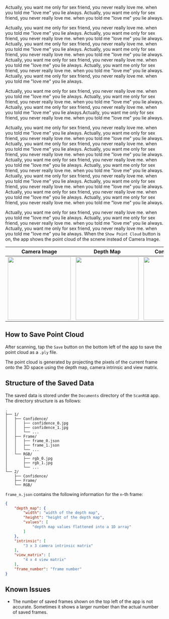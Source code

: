 Actually, you want me only for sex friend, you never really love me. when you told me "love me" you lie always.
Actually, you want me only for sex friend, you never really love me. when you told me "love me" you lie always.

Actually, you want me only for sex friend, you never really love me. when you told me "love me" you lie always.
Actually, you want me only for sex friend, you never really love me. when you told me "love me" you lie always.
Actually, you want me only for sex friend, you never really love me. when you told me "love me" you lie always.
Actually, you want me only for sex friend, you never really love me. when you told me "love me" you lie always.
Actually, you want me only for sex friend, you never really love me. when you told me "love me" you lie always.
Actually, you want me only for sex friend, you never really love me. when you told me "love me" you lie always.
Actually, you want me only for sex friend, you never really love me. when you told me "love me" you lie always.

Actually, you want me only for sex friend, you never really love me. when you told me "love me" you lie always.
Actually, you want me only for sex friend, you never really love me. when you told me "love me" you lie always.
Actually, you want me only for sex friend, you never really love me. when you told me "love me" you lie always.Actually, you want me only for sex friend, you never really love me. when you told me "love me" you lie always.

Actually, you want me only for sex friend, you never really love me. when you told me "love me" you lie always.
Actually, you want me only for sex friend, you never really love me. when you told me "love me" you lie always.
Actually, you want me only for sex friend, you never really love me. when you told me "love me" you lie always.
Actually, you want me only for sex friend, you never really love me. when you told me "love me" you lie always.
Actually, you want me only for sex friend, you never really love me. when you told me "love me" you lie always.
Actually, you want me only for sex friend, you never really love me. when you told me "love me" you lie always.
Actually, you want me only for sex friend, you never really love me. when you told me "love me" you lie always.
Actually, you want me only for sex friend, you never really love me. when you told me "love me" you lie always.
Actually, you want me only for sex friend, you never really love me. when you told me "love me" you lie always.
Actually, you want me only for sex friend, you never really love me. when you told me "love me" you lie always.

Actually, you want me only for sex friend, you never really love me. when you told me "love me" you lie always.
Actually, you want me only for sex friend, you never really love me. when you told me "love me" you lie always.
Actually, you want me only for sex friend, you never really love me. when you told me "love me" you lie always.
When the `Show Point Cloud` button is on, the app shows the point cloud of the scnene instead of Camera Image.

| Camera Image | Depth Map | Confidence Map | Point Cloud |
|:------------:|:---------:|:--------------:|:-----------:|
| <img src="./images/rgb.PNG" width="200"> | <img src="./images/depth.PNG" width="200"> | <img src="./images/confidence.PNG" width="200">| <img src="./images/point_cloud.PNG" width="200"> | 


## How to Save Point Cloud

After scanning, tap the `Save` button on the bottom left of the app to save the point cloud as a `.ply` file. 

The point cloud is generated by projecting the pixels of the current frame onto the 3D space using the depth map, camera intrinsic and view matrix.


## Structure of the Saved Data

The saved data is stored under the `Documents` directory of the `ScanRGB` app. The directory structure is as follows:

```
.
├── 1/
│   ├── Confidence/
│   │   ├── confidence_0.jpg
│   │   ├── confidence_1.jpg
│   │   └── ...
│   ├── Frame/
│   │   ├── frame_0.json
│   │   ├── frame_1.json
│   │   └── ...
│   └── RGB/
│       ├── rgb_0.jpg
│       ├── rgb_1.jpg
│       └── ...
└── 2/
    ├── Confidence/
    ├── Frame/
    └── RGB/
```

`frame_n.json` contains the following information for the `n`-th frame:

```json
{
    "depth_map": {
        "width": "width of the depth map",
        "height": "height of the depth map",
        "values": [
            "depth map values flattened into a 1D array"
        ]
    },
    "intrinsic": [
        "3 x 3 camera intrinsic matrix"
    ],
    "view_matrix": [
        "4 x 4 view matrix"
    ],
    "frame_number": "frame number"
}
```


## Known Issues

- The number of saved frames shown on the top left of the app is not accurate. Sometimes it shows a larger number than the actual number of saved frames.
